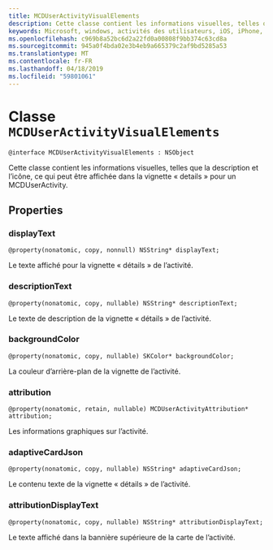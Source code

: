 ```yaml
---
title: MCDUserActivityVisualElements
description: Cette classe contient les informations visuelles, telles que la description et l’icône, ce qui peut être affichée dans la vignette « details » pour un MCDUserActivity.
keywords: Microsoft, windows, activités des utilisateurs, iOS, iPhone, objectiveC, les appareils, Project Rome connectés
ms.openlocfilehash: c969b8a52bc6d2a22fd0a00808f9bb374c63cd8a
ms.sourcegitcommit: 945a0f4bda02e3b4eb9a665379c2af9bd5285a53
ms.translationtype: MT
ms.contentlocale: fr-FR
ms.lasthandoff: 04/18/2019
ms.locfileid: "59801061"
---
```

# <a name="class-mcduseractivityvisualelements"></a>Classe `MCDUserActivityVisualElements`

```
@interface MCDUserActivityVisualElements : NSObject 
```

Cette classe contient les informations visuelles, telles que la description et l’icône, ce qui peut être affichée dans la vignette « details » pour un MCDUserActivity.

## <a name="properties"></a>Properties

### <a name="displaytext"></a>displayText
`@property(nonatomic, copy, nonnull) NSString* displayText;`

Le texte affiché pour la vignette « détails » de l’activité.

### <a name="descriptiontext"></a>descriptionText
`@property(nonatomic, copy, nullable) NSString* descriptionText;`

Le texte de description de la vignette « détails » de l’activité.

### <a name="backgroundcolor"></a>backgroundColor
`@property(nonatomic, copy, nullable) SKColor* backgroundColor;`

La couleur d’arrière-plan de la vignette de l’activité.

### <a name="attribution"></a>attribution
`@property(nonatomic, retain, nullable) MCDUserActivityAttribution* attribution;`

Les informations graphiques sur l’activité.

### <a name="adaptivecardjson"></a>adaptiveCardJson
`@property(nonatomic, copy, nullable) NSString* adaptiveCardJson;`

Le contenu texte de la vignette « détails » de l’activité.

### <a name="attributiondisplaytext"></a>attributionDisplayText
`@property(nonatomic, copy, nullable) NSString* attributionDisplayText;`

Le texte affiché dans la bannière supérieure de la carte de l’activité.